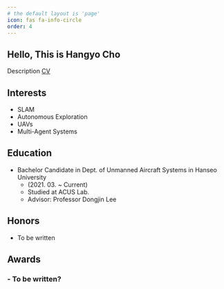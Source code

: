 ```yaml
---
# the default layout is 'page'
icon: fas fa-info-circle
order: 4
---
```

## Hello, This is Hangyo Cho
Description
[CV](https://hangyocho.github.io/)

## Interests
- SLAM
- Autonomous Exploration
- UAVs
- Multi-Agent Systems

## Education
- Bachelor Candidate in Dept. of Unmanned Aircraft Systems in Hanseo University 
  - (2021. 03. ~ Current)
  - Studied at ACUS Lab. 
  - Advisor: Professor Dongjin Lee

## Honors
- To be written

## Awards
### - To be written?
 